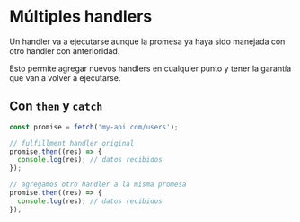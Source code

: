 # Múltiples handlers

Un handler va a ejecutarse aunque la promesa ya haya sido manejada con otro handler con anterioridad.

Esto permite agregar nuevos handlers en cualquier punto y tener la garantía que van a volver a ejecutarse.

## Con `then` y `catch`

```javascript
const promise = fetch('my-api.com/users');

// fulfillment handler original
promise.then((res) => {
  console.log(res); // datos recibidos
});

// agregamos otro handler a la misma promesa
promise.then((res) => {
  console.log(res); // datos recibidos
});
```
